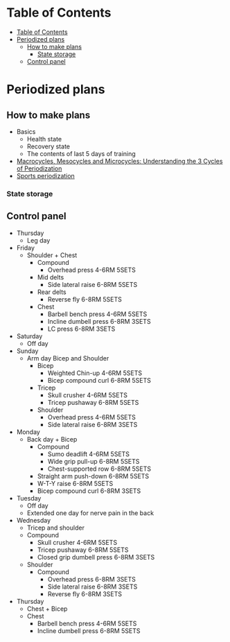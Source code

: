 # Table of Contents
- [Table of Contents](#table-of-contents)
- [Periodized plans](#periodized-plans)
  - [How to make plans](#how-to-make-plans)
    - [State storage](#state-storage)
  - [Control panel](#control-panel)

# Periodized plans
## How to make plans
- Basics
  - Health state
  - Recovery state
  - The contents of last 5 days of training
- [Macrocycles, Mesocycles and Microcycles: Understanding the 3 Cycles of Periodization](https://www.trainingpeaks.com/blog/macrocycles-mesocycles-and-microcycles-understanding-the-3-cycles-of-periodization/#:~:text=A%20mesocycle%20refers%20to%20a,usually%20a%20week%20of%20training.)
- [Sports periodization](https://en.wikipedia.org/wiki/Sports_periodization#:~:text=The%20microcycle%20is%20generally%20up,representing%20a%20year%20or%20two.)
### State storage
## Control panel
- Thursday
  - Leg day
- Friday
  - Shoulder + Chest
    - Compound
      - Overhead press 4-6RM 5SETS
    - Mid delts
      - Side lateral raise 6-8RM 5SETS
    - Rear delts
      - Reverse fly 6-8RM 5SETS
    - Chest
      - Barbell bench press 4-6RM 5SETS
      - Incline dumbell press 6-8RM 3SETS
      - LC press 6-8RM 3SETS
- Saturday
  - Off day
- Sunday
  - Arm day Bicep and Shoulder
    - Bicep
      - Weighted Chin-up 4-6RM 5SETS
      - Bicep compound curl 6-8RM 5SETS
    - Tricep
      - Skull crusher 4-6RM 5SETS
      - Tricep pushaway 6-8RM 5SETS
    - Shoulder
      - Overhead press 4-6RM 5SETS
      - Side lateral raise 6-8RM 3SETS
- Monday
  - Back day + Bicep
    - Compound
      - Sumo deadlift 4-6RM 5SETS
      - Wide grip pull-up 6-8RM 5SETS
      - Chest-supported row 6-8RM 5SETS
    - Straight arm push-down 6-8RM 5SETS
    - W-T-Y raise 6-8RM 5SETS
    - Bicep compound curl 6-8RM 3SETS
- Tuesday
  - Off day
  - Extended one day for nerve pain in the back
- Wednesday
  - Tricep and shoulder
  - Compound
    - Skull crusher 4-6RM 5SETS
    - Tricep pushaway 6-8RM 5SETS
    - Closed grip dumbell press 6-8RM 3SETS
  - Shoulder
    - Compound
      - Overhead press 6-8RM 3SETS
      - Side lateral raise 6-8RM 3SETS
      - Reverse fly 6-8RM 3SETS
- Thursday
  - Chest + Bicep
  - Chest
    - Barbell bench press 4-6RM 5SETS
    - Incline dumbell press 6-8RM 5SETS